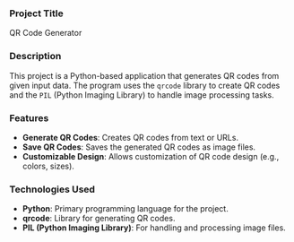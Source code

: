 
### Project Title
QR Code Generator

### Description
This project is a Python-based application that generates QR codes from given input data. The program uses the `qrcode` library to create QR codes and the `PIL` (Python Imaging Library) to handle image processing tasks.

### Features
- **Generate QR Codes**: Creates QR codes from text or URLs.
- **Save QR Codes**: Saves the generated QR codes as image files.
- **Customizable Design**: Allows customization of QR code design (e.g., colors, sizes).

### Technologies Used
- **Python**: Primary programming language for the project.
- **qrcode**: Library for generating QR codes.
- **PIL (Python Imaging Library)**: For handling and processing image files.
